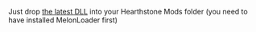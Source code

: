 Just drop [the latest DLL](https://github.com/sebastientromp/hs-melon-show-collection-exact-card-count/releases/latest/download/ShowCollectionExactCount.dll) into your Hearthstone Mods folder (you need to have installed MelonLoader first)
